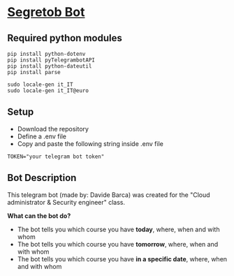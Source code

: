 # [Segretob Bot](https://t.me/segretob_bot)
## Required python modules
```
pip install python-dotenv
pip install pyTelegrambotAPI
pip install python-dateutil
pip install parse

sudo locale-gen it_IT
sudo locale-gen it_IT@euro
```

## Setup
- Download the repository
- Define a .env file
- Copy and paste the following string inside .env file
```
TOKEN="your telegram bot token"
```

## Bot Description
This telegram bot (made by: Davide Barca) was created for the "Cloud administrator & Security engineer" class.

**What can the bot do?**
- The bot tells you which course you have **today**, where, when and with whom
- The bot tells you which course you have **tomorrow**, where, when and with whom
- The bot tells you which course you have **in a specific date**, where, when and with whom
